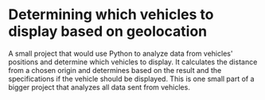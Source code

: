 # Determining which vehicles to display based on geolocation
A small project that would use Python to analyze data from vehicles' positions and determine which vehicles to display. It calculates the distance from a chosen origin and determines based on the result and the specifications if the vehicle should be displayed. This is one small part of a bigger project that analyzes all data sent from vehicles.
